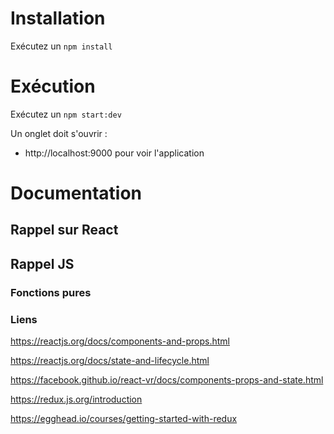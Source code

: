 
# Installation
Exécutez un `npm install`

# Exécution
Exécutez un `npm start:dev`

Un onglet doit s'ouvrir :
- http://localhost:9000 pour voir l'application

# Documentation
## Rappel sur React

## Rappel JS

### Fonctions pures


### Liens
https://reactjs.org/docs/components-and-props.html

https://reactjs.org/docs/state-and-lifecycle.html

https://facebook.github.io/react-vr/docs/components-props-and-state.html

https://redux.js.org/introduction

https://egghead.io/courses/getting-started-with-redux
